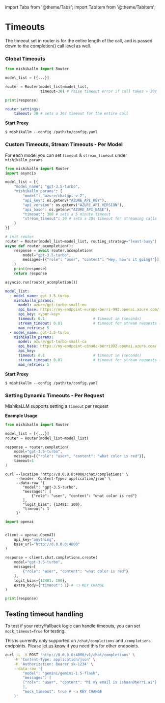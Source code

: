 import Tabs from '@theme/Tabs';
import TabItem from '@theme/TabItem';

# Timeouts

The timeout set in router is for the entire length of the call, and is passed down to the completion() call level as well. 

### Global Timeouts

<Tabs>
<TabItem value="sdk" label="SDK">

```python
from mishikallm import Router 

model_list = [{...}]

router = Router(model_list=model_list, 
                timeout=30) # raise timeout error if call takes > 30s 

print(response)
```

</TabItem>
<TabItem value="proxy" label="PROXY">

```yaml
router_settings:
    timeout: 30 # sets a 30s timeout for the entire call
```

**Start Proxy** 

```shell
$ mishikallm --config /path/to/config.yaml
```

</TabItem>
</Tabs>

### Custom Timeouts, Stream Timeouts - Per Model
For each model you can set `timeout` & `stream_timeout` under `mishikallm_params`

<Tabs>
<TabItem value="sdk" label="SDK">

```python
from mishikallm import Router 
import asyncio

model_list = [{
    "model_name": "gpt-3.5-turbo",
    "mishikallm_params": {
        "model": "azure/chatgpt-v-2",
        "api_key": os.getenv("AZURE_API_KEY"),
        "api_version": os.getenv("AZURE_API_VERSION"),
        "api_base": os.getenv("AZURE_API_BASE"),
        "timeout": 300 # sets a 5 minute timeout
        "stream_timeout": 30 # sets a 30s timeout for streaming calls
    }
}]

# init router
router = Router(model_list=model_list, routing_strategy="least-busy")
async def router_acompletion():
    response = await router.acompletion(
        model="gpt-3.5-turbo", 
        messages=[{"role": "user", "content": "Hey, how's it going?"}]
    )
    print(response)
    return response

asyncio.run(router_acompletion())
```

</TabItem>
<TabItem value="proxy" label="PROXY">

```yaml
model_list:
  - model_name: gpt-3.5-turbo
    mishikallm_params:
      model: azure/gpt-turbo-small-eu
      api_base: https://my-endpoint-europe-berri-992.openai.azure.com/
      api_key: <your-key>
      timeout: 0.1                      # timeout in (seconds)
      stream_timeout: 0.01              # timeout for stream requests (seconds)
      max_retries: 5
  - model_name: gpt-3.5-turbo
    mishikallm_params:
      model: azure/gpt-turbo-small-ca
      api_base: https://my-endpoint-canada-berri992.openai.azure.com/
      api_key: 
      timeout: 0.1                      # timeout in (seconds)
      stream_timeout: 0.01              # timeout for stream requests (seconds)
      max_retries: 5

```


**Start Proxy**

```shell
$ mishikallm --config /path/to/config.yaml
```


</TabItem>
</Tabs>


### Setting Dynamic Timeouts - Per Request

MishikaLLM supports setting a `timeout` per request 

**Example Usage**
<Tabs>
<TabItem value="sdk" label="SDK">

```python
from mishikallm import Router 

model_list = [{...}]
router = Router(model_list=model_list)

response = router.completion(
    model="gpt-3.5-turbo", 
    messages=[{"role": "user", "content": "what color is red"}],
    timeout=1
)
```

</TabItem>
<TabItem value="proxy" label="PROXY">

<Tabs>
<TabItem value="Curl" label="Curl Request">

```shell
curl --location 'http://0.0.0.0:4000/chat/completions' \
     --header 'Content-Type: application/json' \
     --data-raw '{
        "model": "gpt-3.5-turbo",
        "messages": [
            {"role": "user", "content": "what color is red"}
        ],
        "logit_bias": {12481: 100},
        "timeout": 1
     }'
```
</TabItem>
<TabItem value="openai" label="OpenAI v1.0.0+">

```python
import openai


client = openai.OpenAI(
    api_key="anything",
    base_url="http://0.0.0.0:4000"
)

response = client.chat.completions.create(
    model="gpt-3.5-turbo",
    messages=[
        {"role": "user", "content": "what color is red"}
    ],
    logit_bias={12481: 100},
    extra_body={"timeout": 1} # 👈 KEY CHANGE
)

print(response)
```
</TabItem>
</Tabs>

</TabItem>
</Tabs>


## Testing timeout handling 

To test if your retry/fallback logic can handle timeouts, you can set `mock_timeout=True` for testing. 

This is currently only supported on `/chat/completions` and `/completions` endpoints. Please [let us know](https://github.com/skorpland/mishikallm/issues) if you need this for other endpoints. 

```bash
curl -L -X POST 'http://0.0.0.0:4000/v1/chat/completions' \
    -H 'Content-Type: application/json' \
    -H 'Authorization: Bearer sk-1234' \
    --data-raw '{
        "model": "gemini/gemini-1.5-flash",
        "messages": [
        {"role": "user", "content": "hi my email is ishaan@berri.ai"}
        ],
        "mock_timeout": true # 👈 KEY CHANGE
    }'
```
